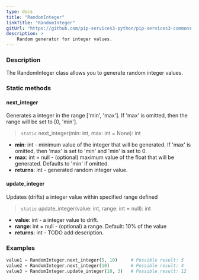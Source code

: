 ```yaml
---
type: docs
title: "RandomInteger"
linkTitle: "RandomInteger"
gitUrl: "https://github.com/pip-services3-python/pip-services3-commons-python"
description: >
    Random generator for integer values.
---
```


### Description

The RandomInteger class allows you to generate random integer values.

### Static methods

#### next_integer
Generates a integer in the range ['min', 'max']. If 'max' is omitted, then the range will be set to [0, 'min'].

> `static` next_integer(min: int, max: int = None): int

- **min**: int - minimum value of the integer that will be generated. 
If 'max' is omitted, then 'max' is set to 'min' and 'min' is set to 0.
- **max**: int = null - (optional) maximum value of the float that will be generated. Defaults to 'min' if omitted.
- **returns**: int - generated random integer value.

#### update_integer
Updates (drifts) a integer value within specified range defined

> `static` update_integer(value: int, range: int = null): int

- **value**: int - a integer value to drift.
- **range**: int = null - (optional) a range. Default: 10% of the value
- **returns**: int - TODO add description.

### Examples

```python
value1 = RandomInteger.next_integer(5, 10)     # Possible result: 5
value2 = RandomInteger.next_integer(10)        # Possible result: 4
value3 = RandomInteger.update_integer(10, 3)   # Possible result: 12
```
